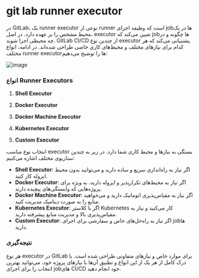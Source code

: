 # git lab runner executor

در GitLab، یک runner executor نوعی از runner است که وظیفه اجرای jobها در یک محیط مشخص را بر عهده دارد. در اصل، executor تعیین می‌کند که jobها چگونه و در چه محیطی اجرا شوند. GitLab CI/CD از چندین نوع executor پشتیبانی می‌کند که هر کدام برای نیازهای مختلف و محیط‌های کاری خاصی طراحی شده‌اند. در ادامه، انواع مختلف runner executorها را توضیح می‌دهیم:


![image](https://github.com/user-attachments/assets/02fd2249-e530-498e-918f-6af544aa404e)


### انواع Runner Executors

1. **Shell Executor**
  

2. **Docker Executor**
 

3. **Docker Machine Executor**

4. **Kubernetes Executor**
 

5. **Custom Executor**
 


انتخاب نوع مناسب executor بستگی به نیازها و محیط کاری شما دارد. در زیر به چندین سناریوی مختلف اشاره می‌کنیم:

- **Shell Executor**: اگر نیاز به راه‌اندازی سریع و ساده دارید و می‌توانید بدون محیط ایزوله کار کنید.
- **Docker Executor**: اگر نیاز به محیط‌های تکرارپذیر و ایزوله دارید، به ویژه برای پروژه‌هایی که وابستگی‌های پیچیده دارند.
- **Docker Machine Executor**: اگر نیاز به مقیاس‌پذیری اتوماتیک دارید و می‌خواهید منابع را به صورت دینامیک مدیریت کنید.
- **Kubernetes Executor**: اگر با کلاستر Kubernetes کار می‌کنید و نیاز به مقیاس‌پذیری بالا و مدیریت منابع پیشرفته دارید.
- **Custom Executor**: اگر نیاز به راه‌حل‌های خاص و سفارشی برای اجرای jobها دارید.

### نتیجه‌گیری

هر نوع executor در GitLab برای موارد خاص و نیازهای متفاوتی طراحی شده است. با درک کامل از هر یک از این انواع و تطبیق آن‌ها با نیازهای پروژه خود، می‌توانید بهترین انتخاب را برای اجرای jobهای CI/CD خود انجام دهید.
